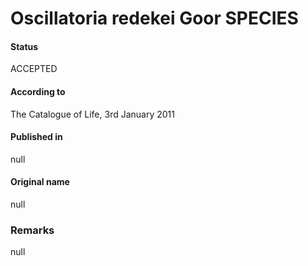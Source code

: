 # Oscillatoria redekei Goor SPECIES

#### Status
ACCEPTED

#### According to
The Catalogue of Life, 3rd January 2011

#### Published in
null

#### Original name
null

### Remarks
null
